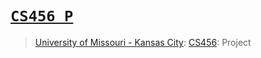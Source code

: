 # [`CS456 P`](https://saj3ia.herokuapp.com/)
> [University of Missouri - Kansas City](https://www.umkc.edu/): [CS456](https://catalog.umkc.edu/course-offerings/undergraduate/comp-sci/): Project
